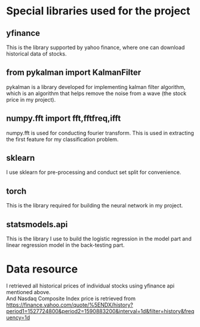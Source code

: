 # Special libraries used for the project
## yfinance
This is the library supported by yahoo finance, where one can download historical data of stocks.
## from pykalman import KalmanFilter
pykalman is a library developed for implementing kalman filter algorithm, which is an algorithm that helps remove the noise from a wave (the stock price in my project).
## numpy.fft import fft,fftfreq,ifft
numpy.fft is used for conducting fourier transform. This is used in extracting the first feature for my classification problem. 
## sklearn
I use sklearn for pre-processing and conduct set split for convenience. 
## torch
This is the library required for building the neural network in my project. 
## statsmodels.api
This is the library I use to build the logistic regression in the model part and linear regression model in the back-testing part.

# Data resource
I retrieved all historical prices of individual stocks using yfinance api mentioned above.  
And Nasdaq Composite Index price is retrieved from https://finance.yahoo.com/quote/%5ENDX/history?period1=1527724800&period2=1590883200&interval=1d&filter=history&frequency=1d
